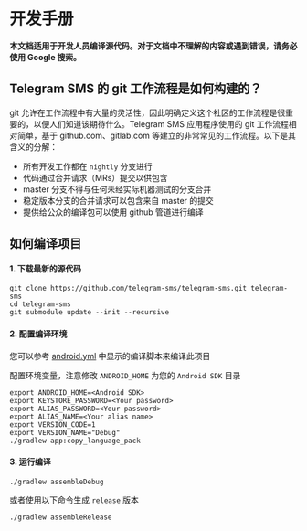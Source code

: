 # 开发手册

**本文档适用于开发人员编译源代码。对于文档中不理解的内容或遇到错误，请务必使用 Google 搜索。**

## Telegram SMS 的 git 工作流程是如何构建的？

git 允许在工作流程中有大量的灵活性，因此明确定义这个社区的工作流程是很重要的，以便人们知道该期待什么。Telegram SMS 应用程序使用的 git 工作流程相对简单，基于 github.com、gitlab.com 等建立的非常常见的工作流程。以下是其含义的分解：

- 所有开发工作都在 `nightly` 分支进行
- 代码通过合并请求（MRs）提交以供包含
- master 分支不得与任何未经实际机器测试的分支合并
- 稳定版本分支的合并请求可以包含来自 master 的提交
- 提供给公众的编译包可以使用 github 管道进行编译

## 如何编译项目

#### 1. 下载最新的源代码
```
git clone https://github.com/telegram-sms/telegram-sms.git telegram-sms
cd telegram-sms
git submodule update --init --recursive
```

#### 2. 配置编译环境

您可以参考 [android.yml](https://github.com/telegram-sms/telegram-sms/blob/master/.github/workflows/android.yml) 中显示的编译脚本来编译此项目

配置环境变量，注意修改 `ANDROID_HOME` 为您的 `Android SDK` 目录

```
export ANDROID_HOME=<Android SDK>
export KEYSTORE_PASSWORD=<Your password>
export ALIAS_PASSWORD=<Your password>
export ALIAS_NAME=<Your alias name>
export VERSION_CODE=1
export VERSION_NAME="Debug"
./gradlew app:copy_language_pack
```

#### 3. 运行编译
```
./gradlew assembleDebug
```

或者使用以下命令生成 `release` 版本

```
./gradlew assembleRelease
```
